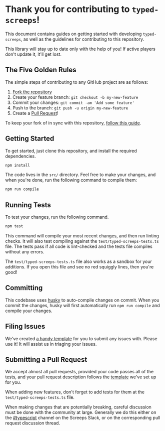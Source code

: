 # Thank you for contributing to `typed-screeps`!

This document contains guides on getting started with developing `typed-screeps`, as well as the guidelines for contributing to this repository.

This library will stay up to date only with the help of you! If active players don't update it, it'll get lost.

## The Five Golden Rules

The simple steps of contributing to any GitHub project are as follows:

1. [Fork the repository](https://github.com/screepers/typed-screeps/fork)
2. Create your feature branch: `git checkout -b my-new-feature`
3. Commit your changes: `git commit -am 'Add some feature'`
4. Push to the branch: `git push -u origin my-new-feature`
5. Create a [Pull Request](https://github.com/screepers/typed-screeps/pulls)!

To keep your fork of in sync with this repository, [follow this guide](https://help.github.com/articles/syncing-a-fork/).

## Getting Started

To get started, just clone this repository, and install the required dependencies.

```bash
npm install
```

The code lives in the `src/` directory. Feel free to make your changes, and when you're done, run the following command to compile them:

```bash
npm run compile
```

## Running Tests

To test your changes, run the following command.

```bash
npm test
```

This command will compile your most recent changes, and then run linting checks. It will also test compiling against the `test/typed-screeps-tests.ts` file. The tests pass if all code is lint-checked and the tests file compiles without any errors.

The `test/typed-screeps-tests.ts` file also works as a sandbox for your additions. If you open this file and see no red squiggly lines, then you're good!

## Committing

This codebase uses [husky](https://github.com/typicode/husky) to auto-compile changes on commit. When you commit the changes, husky will first automatically run `npm run compile` and compile your changes.

## Filing Issues

We've created [a handy template](ISSUE_TEMPLATE.md) for you to submit any issues with. Please use it! It will assist us in triaging your issues.

## Submitting a Pull Request

We accept almost all pull requests, provided your code passes all of the tests, and your pull request description follows the [template](PULL_REQUEST_TEMPLATE.md) we've set up for you.

When adding new features, don't forget to add tests for them at the `test/typed-screeps-tests.ts` file.

When making changes that are potentially breaking, careful discussion must be done with the community at large. Generally we do this either on the [#typescript](https://screeps.slack.com/messages/typescript/) channel on the Screeps Slack, or on the corresponding pull request discussion thread.
